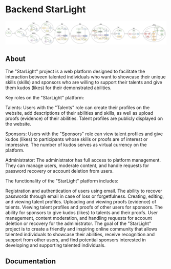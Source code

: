 # Backend StarLight

![Stage StarLight](https://github.com/KateySt/cofig/blob/main/TalentStages.drawio.jpg)

## About

The "StarLight" project is a web platform designed to facilitate the interaction between talented individuals who want to showcase their unique skills (skills) and sponsors who are willing to support their talents and give them kudos (likes) for their demonstrated abilities.

Key roles on the "StarLight" platform:

Talents: Users with the "Talents" role can create their profiles on the website, add descriptions of their abilities and skills, as well as upload proofs (evidence) of their abilities. Talent profiles are publicly displayed on the website.

Sponsors: Users with the "Sponsors" role can view talent profiles and give kudos (likes) to participants whose skills or proofs are of interest or impressive. The number of kudos serves as virtual currency on the platform.

Administrator: The administrator has full access to platform management. They can manage users, moderate content, and handle requests for password recovery or account deletion from users.

The functionality of the "StarLight" platform includes:

Registration and authentication of users using email.
The ability to recover passwords through email in case of loss or forgetfulness.
Creating, editing, and viewing talent profiles.
Uploading and viewing proofs (evidence) of talents.
Viewing talent profiles and proofs of other users for sponsors.
The ability for sponsors to give kudos (likes) to talents and their proofs.
User management, content moderation, and handling requests for account deletion or recovery for the administrator.
The goal of the "StarLight" project is to create a friendly and inspiring online community that allows talented individuals to showcase their abilities, receive recognition and support from other users, and find potential sponsors interested in developing and supporting talented individuals.

## Documentation
